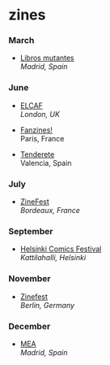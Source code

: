 # zines

### March

* [Libros mutantes](http://librosmutantes.com)   
*Madrid, Spain*

### June

* [ELCAF](http://www.elcaf.co.uk)  
*London, UK*

* [Fanzines!](http://fanzinesfestival.fr)  
Paris, France

* [Tenderete](http://tenderetefestival.tumblr.com)  
Valencia, Spain

### July

* [ZineFest](http://zinefest.fr)  
*Bordeaux, France*

### September  

* [Helsinki Comics Festival](http://sarjakuvafestivaalit.fi)  
*Kattilahalli, Helsinki*

### November

* [Zinefest](http://zinefestberlin.com)  
*Berlin, Germany*

### December

* [MEA](http://meamaravilloso.blogspot.com.es)  
*Madrid, Spain*

